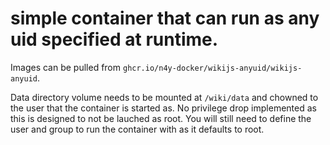 # simple container that can run as any uid specified at runtime.

Images can be pulled from `ghcr.io/n4y-docker/wikijs-anyuid/wikijs-anyuid`.

Data directory volume needs to be mounted at `/wiki/data` and chowned to the user that the container is started as.
No privilege drop implemented as this is designed to not be lauched as root.
You will still need to define the user and group to run the container with as it defaults to root.
